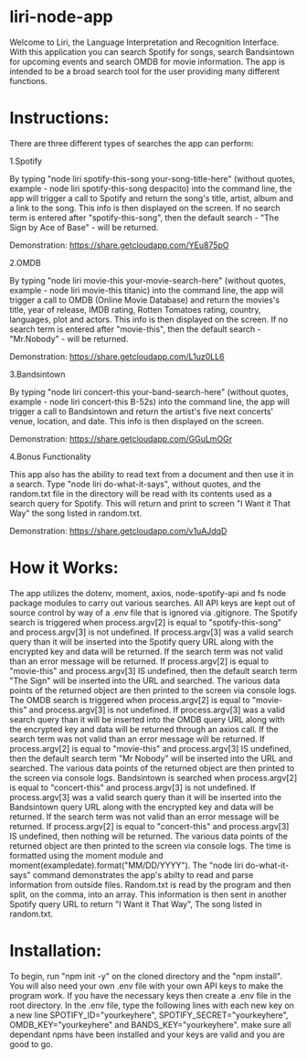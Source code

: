 # liri-node-app

Welcome to Liri, the Language Interpretation and Recognition Interface. With this application you can search Spotify for songs, search Bandsintown for upcoming events and search OMDB for movie information. The app is intended to be a broad search tool for the user providing many different functions.

# Instructions:

There are three different types of searches the app can perform:

1.Spotify

By typing "node liri spotify-this-song your-song-title-here" (without quotes, example - node liri spotify-this-song despacito) into the command line, the app will trigger a call to Spotify and return the song's title, artist, album and a link to the song. This info is then displayed on the screen. If no search term is entered after "spotify-this-song", then the default search - "The Sign by Ace of Base" - will be returned.

Demonstration: https://share.getcloudapp.com/YEu875pO

2.OMDB

By typing "node liri movie-this your-movie-search-here" (without quotes, example - node liri movie-this titanic) into the command line, the app will trigger a call to OMDB (Online Movie Database) and return the movies's title, year of release, IMDB rating, Rotten Tomatoes rating, country, languages, plot and actors. This info is then displayed on the screen. If no search term is entered after "movie-this", then the default search - "Mr.Nobody" - will be returned.

Demonstration: https://share.getcloudapp.com/L1uz0LL6

3.Bandsintown

By typing "node liri concert-this your-band-search-here" (without quotes, example - node liri concert-this B-52s) into the command line, the app will trigger a call to Bandsintown and return the artist's five next concerts' venue, location, and date. This info is then displayed on the screen. 

Demonstration: https://share.getcloudapp.com/GGuLmOGr

4.Bonus Functionality

This app also has the ability to read text from a document and then use it in a search. Type "node liri do-what-it-says", without quotes, and the random.txt file in the directory will be read with its contents used as a search query for Spotify. This will return and print to screen "I Want it That Way" the song listed in random.txt.

Demonstration: https://share.getcloudapp.com/v1uAJdqD

# How it Works:

The app utilizes the dotenv, moment, axios, node-spotify-api and fs node package modules to carry out various searches. All API keys are kept out of source control by way of a .env file that is ignored via .gitignore. The Spotify search is triggered when process.argv[2] is equal to "spotify-this-song" and process.argv[3] is not undefined. If process.argv[3] was a valid search query than it will be inserted into the Spotify query URL along with the encrypted key and data will be returned. If the search term was not valid than an error message will be returned. If process.argv[2] is equal to "movie-this" and process.argv[3] IS undefined, then the default search term "The Sign" will be inserted into the URL and searched. The various data points of the returned object are then printed to the screen via console logs.
The OMDB search is triggered when process.argv[2] is equal to "movie-this" and process.argv[3] is not undefined. If process.argv[3] was a valid search query than it will be inserted into the OMDB query URL along with the encrypted key and data will be returned through an axios call. If the search term was not valid than an error message will be returned. If process.argv[2] is equal to "movie-this" and process.argv[3] IS undefined, then the default search term "Mr Nobody" will be inserted into the URL and searched. The various data points of the returned object are then printed to the screen via console logs. Bandsintown is searched when process.argv[2] is equal to "concert-this" and process.argv[3] is not undefined. If process.argv[3] was a valid search query than it will be inserted into the Bandsintown query URL along with the encrypted key and data will be returned. If the search term was not valid than an error message will be returned. If process.argv[2] is equal to "concert-this" and process.argv[3] IS undefined, then nothing will be returned. The various data points of the returned object are then printed to the screen via console logs. The time is formatted using the moment module and moment(exampledate).format("MM/DD/YYYY"). The "node liri do-what-it-says" command demonstrates the app's abilty to read and parse information from outside files. Random.txt is read by the program and then split, on the comma, into an array. This information is then sent in another Spotify query URL to return "I Want it That Way", The song listed in random.txt.

# Installation:

To begin, run "npm init -y" on the cloned directory and the "npm install". You will also need your own .env file with your own API keys to make the program work. If you have the necessary keys then create a .env file in the root directory. In the .env file, type the following lines with each new key on a new line SPOTIFY_ID="yourkeyhere", SPOTIFY_SECRET="yourkeyhere", OMDB_KEY="yourkeyhere" and BANDS_KEY="yourkeyhere". make sure all dependant npms have been installed and your keys are valid and you are good to go.